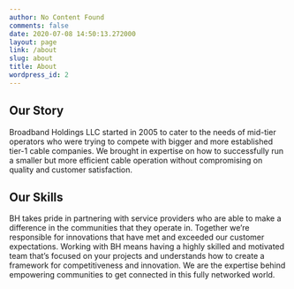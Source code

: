 ```yaml
---
author: No Content Found
comments: false
date: 2020-07-08 14:50:13.272000
layout: page
link: /about
slug: about
title: About
wordpress_id: 2
---
```


## Our Story

Broadband Holdings LLC started in 2005 to cater to the needs of  mid-tier operators who were trying to compete with bigger and more established tier-1 cable companies. We brought in expertise on how to successfully run a smaller but more efficient cable operation without compromising on quality and customer satisfaction.

## Our Skills

BH takes pride in partnering with service providers who are able to make a difference in the communities that they operate in. Together we’re responsible for innovations that have met and exceeded our customer expectations. Working with BH means having a highly skilled and motivated team that’s focused on your projects and understands how to create a framework for competitiveness and innovation. We are the expertise behind empowering communities to get connected in this fully networked world.
